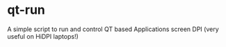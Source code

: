 # qt-run
A simple script to run and control QT based Applications screen DPI (very useful on HiDPI laptops!)
